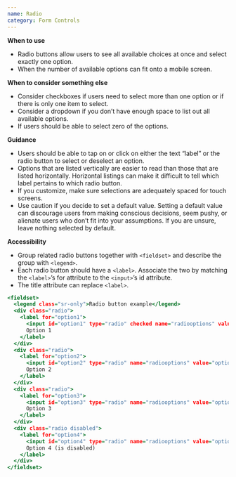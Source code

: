 ```yaml
---
name: Radio
category: Form Controls
---
```


**When to use**

* Radio buttons allow users to see all available choices at once and select exactly one option.
* When the number of available options can fit onto a mobile screen.

**When to consider something else**

* Consider checkboxes if users need to select more than one option or if there is only one item to select.
* Consider a dropdown if you don’t have enough space to list out all available options.
* If users should be able to select zero of the options.

**Guidance**

* Users should be able to tap on or click on either the text “label” or the radio button to select or deselect an option.
* Options that are listed vertically are easier to read than those that are listed horizontally. Horizontal listings can make it difficult to tell which label pertains to which radio button.
* If you customize, make sure selections are adequately spaced for touch screens.
* Use caution if you decide to set a default value. Setting a default value can discourage users from making conscious decisions, seem pushy, or alienate users who don’t fit into your assumptions. If you are unsure, leave nothing selected by default.

**Accessibility**

* Group related radio buttons together with `<fieldset>` and describe the group with `<legend>`.
* Each radio button should have a `<label>`. Associate the two by matching the `<label>`’s for attribute to the `<input>`’s id attribute.
* The title attribute can replace `<label>`.

```example.html
<fieldset>
  <legend class="sr-only">Radio button example</legend>
  <div class="radio">
    <label for="option1">
      <input id="option1" type="radio" checked name="radiooptions" value="option1">
      Option 1
    </label>
  </div>
  <div class="radio">
    <label for="option2">
      <input id="option2" type="radio" name="radiooptions" value="option2">
      Option 2
    </label>
  </div>
  <div class="radio">
    <label for="option3">
      <input id="option3" type="radio" name="radiooptions" value="option3">
      Option 3
    </label>
  </div>
  <div class="radio disabled">
    <label for="option4">
      <input id="option4" type="radio" name="radiooptions" value="option4" disabled />
      Option 4 (is disabled)
    </label>
  </div>
</fieldset>
```
